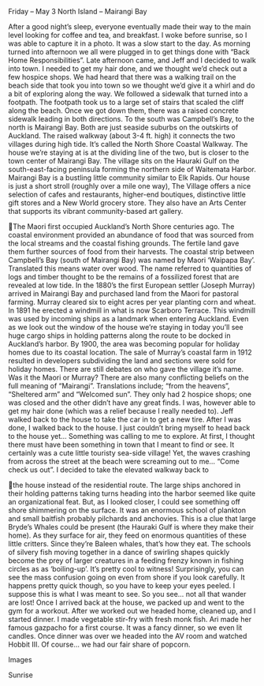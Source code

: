 Friday – May 3
North Island – Mairangi Bay

After a good night’s sleep, everyone eventually made their way to the main
level looking for coffee and tea, and breakfast. I woke before sunrise, so I
was able to capture it in a photo. It was a slow start to the day. As morning
turned into afternoon we all were plugged in to get things done with “Back
Home Responsibilities”.
Late afternoon came, and Jeff and I decided to walk into town. I needed
to get my hair done, and we thought we’d check out a few hospice shops.
We had heard that there was a walking trail on the beach side that took
you into town so we thought we’d give it a whirl and do a bit of exploring
along the way. We followed a sidewalk that turned into a footpath. The
footpath took us to a large set of stairs that scaled the cliff along the beach.
Once we got down them, there was a raised concrete sidewalk leading in
both directions. To the south was Campbell’s Bay, to the north is Mairangi
Bay. Both are just seaside suburbs on the outskirts of Auckland. The raised
walkway (about 3-4 ft. high) it connects the two villages during high tide.
It’s called the North Shore Coastal Walkway. The house we’re staying at is
at the dividing line of the two, but is closer to the town center of Mairangi
Bay.
The village sits on the Hauraki Gulf on the south-east-facing peninsula
forming the northern side of Waitemata Harbor. Mairangi Bay is a bustling
little community similar to Elk Rapids. Our house is just a short stroll (roughly
over a mile one way), The Village offers a nice selection of cafes and
restaurants, higher-end boutiques, distinctive little gift stores and a New
World grocery store. They also have an Arts Center that supports its vibrant
community-based art gallery.

The Maori first occupied Auckland’s North Shore centuries ago. The coastal
environment provided an abundance of food that was sourced from the
local streams and the coastal fishing grounds. The fertile land gave them
further sources of food from their harvests.
The coastal strip between Campbell’s Bay (south of Mairangi Bay) was
named by Maori ‘Waipapa Bay’. Translated this means water over wood.
The name referred to quantities of logs and timber thought to be the
remains of a fossilized forest that are revealed at low tide.
In the 1880’s the first European settler (Joseph Murray) arrived in Mairangi
Bay and purchased land from the Maori for pastoral farming. Murray
cleared six to eight acres per year planting corn and wheat. In 1891 he
erected a windmill in what is now Scarboro Terrace. This windmill was used
by incoming ships as a landmark when entering Auckland. Even as we look
out the window of the house we’re staying in today you’ll see huge cargo
ships in holding patterns along the route to be docked in Auckland’s
harbor.
By 1900, the area was becoming popular for holiday homes due to its
coastal location. The sale of Murray’s coastal farm in 1912 resulted in
developers subdividing the land and sections were sold for holiday homes.
There are still debates on who gave the village it’s name. Was it the Maori
or Murray? There are also many conflicting beliefs on the full meaning of
“Mairangi”. Translations include; “from the heavens”, “Sheltered arm” and
“Welcomed sun”.
They only had 2 hospice shops; one was closed and the other didn’t have
any great finds. I was, however able to get my hair done (which was a
relief because I really needed to). Jeff walked back to the house to take
the car in to get a new tire.
After I was done, I walked back to the house. I just couldn’t bring myself to
head back to the house yet… Something was calling to me to explore. At
first, I thought there must have been something in town that I meant to find
or see. It certainly was a cute little touristy sea-side village! Yet, the waves
crashing from across the street at the beach were screaming out to me…
“Come check us out”. I decided to take the elevated walkway back to

the house instead of the residential route. The large ships anchored in
their holding patterns taking turns heading into the harbor seemed like
quite an organizational feat. But, as I looked closer, I could see
something off shore shimmering on the surface. It was an enormous
school of plankton and small baitfish probably pilchards and
anchovies. This is a clue that large Bryde’s Whales could be present
(the Hauraki Gulf is where they make their home). As they surface for
air, they feed on enormous quantities of these little critters. Since
they’re Baleen whales, that’s how they eat. The schools of silvery fish
moving together in a dance of swirling shapes quickly become the
prey of larger creatures in a feeding frenzy known in fishing circles as
as ‘boiling-up’. It’s pretty cool to witness! Surprisingly, you can see the
mass confusion going on even from shore if you look carefully. It
happens pretty quick though, so you have to keep your eyes peeled.
I suppose this is what I was meant to see. So you see… not all that
wander are lost!
Once I arrived back at the house, we packed up and went to the gym for
a workout. After we worked out we headed home, cleaned up, and I
started dinner. I made vegetable stir-fry with fresh monk fish. Ari made her
famous gazpacho for a first course. It was a fancy dinner, so we even lit
candles. Once dinner was over we headed into the AV room and watched
Hobbit III. Of course… we had our fair share of popcorn.

Images

Sunrise

